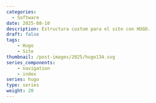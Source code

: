 ```yaml
---
categories:
  - Software
date: 2025-08-10
description: Estructura custom para el site con HUGO.
draft: false
tags:
    - Hugo
    - Site
thumbnail: /post-images/2025/hugo134.svg
series_components:
    - navigation
    - index
series: hugo
type: series
weight: 20
---
```


